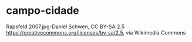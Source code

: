 # campo-cidade
Rapsfeld 2007.jpg-Daniel Schwen, CC BY-SA 2.5 <https://creativecommons.org/licenses/by-sa/2.5>, via Wikimedia Commons